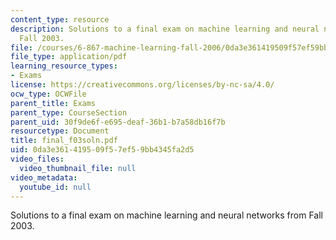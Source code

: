 ```yaml
---
content_type: resource
description: Solutions to a final exam on machine learning and neural networks from
  Fall 2003.
file: /courses/6-867-machine-learning-fall-2006/0da3e361419509f57ef59bb4345fa2d5_final_f03soln.pdf
file_type: application/pdf
learning_resource_types:
- Exams
license: https://creativecommons.org/licenses/by-nc-sa/4.0/
ocw_type: OCWFile
parent_title: Exams
parent_type: CourseSection
parent_uid: 30f9de6f-e695-deaf-36b1-b7a58db16f7b
resourcetype: Document
title: final_f03soln.pdf
uid: 0da3e361-4195-09f5-7ef5-9bb4345fa2d5
video_files:
  video_thumbnail_file: null
video_metadata:
  youtube_id: null
---
```

Solutions to a final exam on machine learning and neural networks from Fall 2003.
